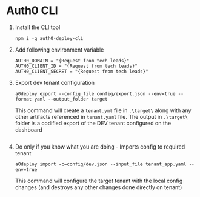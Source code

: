 # Auth0 CLI

1. Install the CLI tool
    ```
    npm i -g auth0-deploy-cli
    ```
2. Add following environment variable
    ```
   AUTH0_DOMAIN = "{Request from tech leads}"
   AUTH0_CLIENT_ID = "{Request from tech leads}"
   AUTH0_CLIENT_SECRET = "{Request from tech leads}"
    ```
3. Export dev tenant configuration
    ```
    a0deploy export --config_file config/export.json --env=true --format yaml --output_folder target
    ```
   This command will create a `tenant.yml` file in `.\target\` along with any other artifacts referenced
   in `tenant.yaml` file. The output in `.\target\` folder is a codified export of the DEV tenant configured on the
   dashboard
    ``` 
4. Do only if you know what you are doing - Imports config to required tenant
    ```
    a0deploy import -c=config/dev.json --input_file tenant_app.yaml --env=true
    ```
   This command will configure the target tenant with the local config changes (and destroys any other changes done
   directly on tenant)
